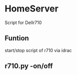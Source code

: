 # HomeServer
Script for Dellr710 

## Funtion 
start/stop script of r710 via idrac 

## r710.py -on/off           

